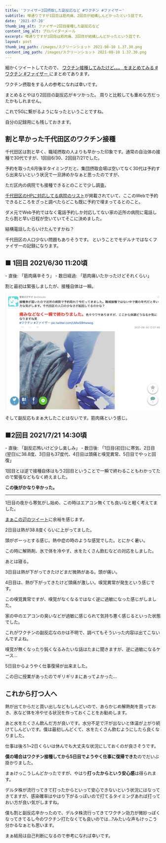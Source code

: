 ```yaml
---
title: 'ファイザー2回摂取した副反応など #ワクチン #ファイザー'
subtitle: 噂通りですが1回目は筋肉痛、2回目が結構しんどかったという話です。
date: '2021-07-20'
thumb_img_alt: ファイザー2回目接種した副反応など
content_img_alt: プロバイダーメール
excerpt: 噂通りですが1回目は筋肉痛、2回目が結構しんどかったという話です。
layout: post
thumb_img_path: /images/スクリーンショット 2021-08-10 1.37.30.png
content_img_path: /images/スクリーンショット 2021-08-10 1.37.30.png
---
```

細かくツイートしてたので、 [ワクチン接種してみたけど。。。 をまとめてみる #ワクチン #ファイザー ](https://togetter.com/li/1738272)にまとめてあります。

ワクチン摂取をする人の参考になれば幸いです。

まとめるとやはり2回目の副反応がキツかった。
周りと比較しても重めな方だったかもしれません。

これで5Gに繋がるようになったということですね。

自分の記録用にも残しておきます。

## 割と早かった千代田区のワクチン接種

千代田区は割と早く、職域摂取の人よりも早かった印象です。通常の自治体の接種で30代ですが、1回目6/30、2回目7/21でした。

予約を取った6月後半タイミングだと、集団摂取会場は空いてなく30代は予約すら出来ないという状況で一旦諦めかなぁと思ったのですが、

ただ区内の病院でも接種できるとのことで少し調査。

[千代田区のHPに対応してる病院のリスト](https://www.city.chiyoda.lg.jp/koho/kenko/kenko/kansensho/coronawakuchin/byoin-ichiran.html)が掲載されていて、ここのWebで予約できるところをざっと調べたらどこも既に予約で埋まってるとのこと。

ダメ元でWeb予約ではなく電話予約しか対応してない家の近所の病院に電話したら割と早い日程が空いていてそこに決めました。

結構電話したらいけたんですかね？

千代田区の人口少ない問題もありそうです。 ということでモデルナではなくファイザーの記録になります。

## ■ 1回目 2021/6/30 11:20頃&#xA;

\- 直後: 「筋肉痛辛そう」
\- 数日経過: 「筋肉痛いたかったけどそれくらい」

割と最初は緊張しましたが、接種自体は一瞬。

![](/images/%E3%82%B9%E3%82%AF%E3%83%AA%E3%83%BC%E3%83%B3%E3%82%B7%E3%83%A7%E3%83%83%E3%83%88%202021-08-10%201.37.30.png)



そして副反応もまぁ大したことはないです。筋肉痛という感じ。

## ■2回目 2021/7/21  14:30頃&#xA;

\- 直後: 「副反応怖いけど少し楽しみ」
\- 数日後: 「1日目(初日)に寒気、2日目(翌日)に38.8度、3日目も37度代、4日目は頭痛と嗅覚異常、5日目でやっと回復」

1回目とは逆で接種自体はもう2回目ということで一瞬で終わることもわかってたので緊張などもなく終えました。

**この後がかなり辛かった。**

***

1日目の夜から寒気がし始め、この時はエアコン無くても良いなと軽く考えてました。

[まぁこの辺のツイート](https://twitter.com/n0bisuke/status/1417889851626508291)に余裕を感じます。



2日目は熱が38.8度くらいに上がってました。

頭がボーっとする感じ。熱中症の時のような感覚でした。とにかく暑い。

この時に解熱剤、氷で体を冷やす、水をたくさん飲むなどの対応をしました。

あとは寝る。

3日目は熱が下がってきたけどまだ微熱がある。頭が痛い。

4日目は、熱が下がってきたけど頭痛が激しい。嗅覚異常が発生という感じです。

この嗅覚異常ですが、嗅覚がなくなるではなく逆に過敏になった感じがしました。

家の中のエアコンの臭いなどが過敏に感じられて気持ち悪く感じるといった状態でした。

これがワクチンの副反応なのかは不明で、調べてもそういった内容は出てこないんですよね。

嗅覚が無くなったり鈍くなるみたいな話はたまに聞きますが、逆に過敏になるケース...

5日目からようやく仕事復帰が出来ました。

この日に授業があったのでギリギリまにあってよかった...

## これから打つ人へ

熱が出てからだと買い出しなどもしんどいので、あらかじめ解熱剤を買っておき、氷など体を冷やせる状況を作っておくことをお勧めします。

あと水をたくさん飲んだ方が良いです。水分不足で汗が出ないと体温が上がり続けてしんどいです。僕は最初しんどくて、水をたくさん飲むようにしたら良くなりました。

仕事は後ろ1~2日くらいは休んでも大丈夫な状況にしておくのが良さそうです。

**僕の場合はワクチン接種してから5日目でようやく仕事に復帰できた**のでだいぶ掛かりました。

まぁけっこうしんどかったですが、やはり**打ったからという安心感**は得られます。

デルタ株が流行ってきて打ったからといって安心できないという状況にはなってきてますが、感染確率はやはり下がるっぽいので打てるタイミングあれば打っておい方が良い気がしますね。

僕も割と副反応辛かったので、デルタ株流行ってきてワクチン効力が微妙っぽくなってきてるし今のワクチン打たなくても良いのでは...?みたいな声もけっこう分かるなぁとも思います。

まぁ結局は自己判断になるので参考になれば幸いです。
